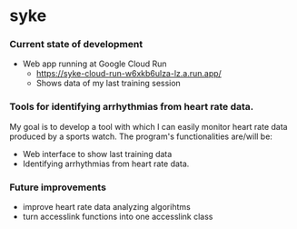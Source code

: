 # syke

### Current state of development
- Web app running at Google Cloud Run
    - https://syke-cloud-run-w6xkb6ulza-lz.a.run.app/
    - Shows data of my last training session

### Tools for identifying arrhythmias from heart rate data.
My goal is to develop a tool with which I can easily monitor heart rate data produced by a sports watch. 
The program's functionalities are/will be:
- Web interface to show last training data
- Identifying arrhythmias from heart rate data.

### Future improvements
- improve heart rate data analyzing algorihtms
- turn accesslink functions into one accesslink class
